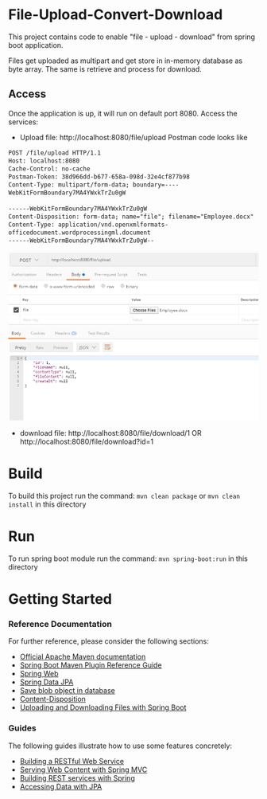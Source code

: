 # File-Upload-Convert-Download
This project contains code to enable "file - upload - download" from spring boot application.

Files get uploaded as multipart and get store in in-memory database as byte array. The same is retrieve and process for download.

Access
------

Once the application is up, it will run on default port 8080. Access the services:
* Upload file: http://localhost:8080/file/upload
	Postman code looks like
	
```
POST /file/upload HTTP/1.1
Host: localhost:8080
Cache-Control: no-cache
Postman-Token: 38d966dd-b677-658a-098d-32e4cf877b98
Content-Type: multipart/form-data; boundary=----WebKitFormBoundary7MA4YWxkTrZu0gW

------WebKitFormBoundary7MA4YWxkTrZu0gW
Content-Disposition: form-data; name="file"; filename="Employee.docx"
Content-Type: application/vnd.openxmlformats-officedocument.wordprocessingml.document
------WebKitFormBoundary7MA4YWxkTrZu0gW--
```
![File Upload SnapShot](https://github.com/rishidx/code/blob/master/file-upload-convert-download/postman-upload.PNG)

* download file: http://localhost:8080/file/download/1 OR http://localhost:8080/file/download?id=1

Build
=====
To build this project run the command: `mvn clean package` or `mvn clean install` in this directory

Run
====
To run spring boot module run the command: `mvn spring-boot:run` in this directory

# Getting Started

### Reference Documentation
For further reference, please consider the following sections:

* [Official Apache Maven documentation](https://maven.apache.org/guides/index.html)
* [Spring Boot Maven Plugin Reference Guide](https://docs.spring.io/spring-boot/docs/2.2.7.RELEASE/maven-plugin/)
* [Spring Web](https://docs.spring.io/spring-boot/docs/2.2.7.RELEASE/reference/htmlsingle/#boot-features-developing-web-applications)
* [Spring Data JPA](https://docs.spring.io/spring-boot/docs/2.2.7.RELEASE/reference/htmlsingle/#boot-features-jpa-and-spring-data)
* [Save blob object in database](https://www.viralpatel.net/tutorial-save-get-blob-object-spring-3-mvc-hibernate/)
* [Content-Disposition](https://developer.mozilla.org/en-US/docs/Web/HTTP/Headers/Content-Disposition)
* [Uploading and Downloading Files with Spring Boot](https://www.devglan.com/spring-boot/spring-boot-file-upload-download)

### Guides
The following guides illustrate how to use some features concretely:

* [Building a RESTful Web Service](https://spring.io/guides/gs/rest-service/)
* [Serving Web Content with Spring MVC](https://spring.io/guides/gs/serving-web-content/)
* [Building REST services with Spring](https://spring.io/guides/tutorials/bookmarks/)
* [Accessing Data with JPA](https://spring.io/guides/gs/accessing-data-jpa/)

